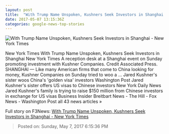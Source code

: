 ```yaml
---
layout: post
title:  "With Trump Name Unspoken, Kushners Seek Investors in Shanghai - New York Times"
date: 2017-05-07 13:15:36Z
categories: google-news-top-stories
---
```


![With Trump Name Unspoken, Kushners Seek Investors in Shanghai - New York Times](https://static01.nyt.com/images/2017/05/07/world/08KUSHNER/08KUSHNER-facebookJumbo.jpg)

New York Times With Trump Name Unspoken, Kushners Seek Investors in Shanghai New York Times A reception desk at a Shanghai event on Sunday promoting investment with Kushner Companies. Credit Associated Press. SHANGHAI — Like many American firms that come to China looking for money, Kushner Companies on Sunday tried to woo a ... Jared Kushner's sister woos China's 'golden visa' investors Washington Post Jared Kushner's sister offers US visas to Chinese investors New York Daily News Jared Kushner's family is trying to raise $150 million from Chinese investors in exchange for US visas Business Insider Breitbart News - The Hill - Fox News - Washington Post all 43 news articles »


Full story on F3News: [With Trump Name Unspoken, Kushners Seek Investors in Shanghai - New York Times](http://www.f3nws.com/n/qQFmaC)

> Posted on: Sunday, May 7, 2017 6:15:36 PM

